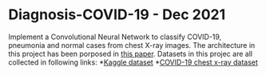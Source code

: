 # Diagnosis-COVID-19 - Dec 2021
Implement a Convolutional Neural Network to classify COVID-19, pneumonia and normal cases from chest X-ray images. 
The architecture in this project has been porposed in [this paper](https://link.springer.com/article/10.1007/s10489-020-01904-z).
Datasets in this projec are all collected in following links:
*[Kaggle dataset](https://www.kaggle.com/datasets/paultimothymooney/chest-xray-pneumonia/metadata)
*[COVID-19 chest x-ray dataset](https://github.com/agchung/Figure1-COVID-chestxray-dataset)


